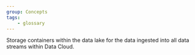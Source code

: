 ```yaml
---
group: Concepts
tags:
    - glossary
---
```

Storage containers within the data lake for the data ingested into all data streams within Data Cloud.